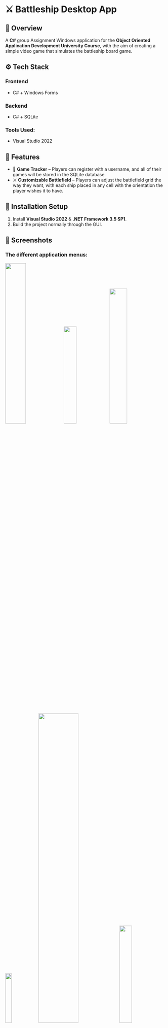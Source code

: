 # ⚔ Battleship Desktop App
## 🧠 Overview
A **C#** group Assignment Windows application for the **Object Oriented Application Development University Course**, with the aim of creating a simple video game that simulates the battleship board game.

## ⚙️ Tech Stack
### **Frontend**
- C# + Windows Forms

### **Backend**
- C# + SQLite

### **Tools Used:**
- Visual Studio 2022

## 🚀 Features
- 💾 **Game Tracker** – Players can register with a username, and all of their games will be stored in the SQLite database.
- ⚔ **Customizable Battlefield** – Players can adjust the battlefield grid the way they want, with each ship placed in any cell with the orientation the player wishes it to have.

## 📂 Installation Setup
1) Install **Visual Studio 2022** & **.NET Framework 3.5 SP1**.
2) Build the project normally through the GUI.

## 📸 Screenshots
### The different application menus:
<p float="left">
	<img src="https://i.imgur.com/oreB7MO.png" width="36%" />
	<img src="https://i.imgur.com/2tcK0mB.png" width="28%" />
	<img src="https://i.imgur.com/xzyuu6Z.png" width="33%" />
</p>
<p float="left">
	<img src="https://i.imgur.com/zAzwXjm.png" width="20%" />
	<img src="https://i.imgur.com/Ex7ZCU6.png" width="50%" />
	<img src="https://i.imgur.com/vAwCm8H.png" width="28%" />
</p>

### A fast forward preview of a game session:
<p align="center">
	<img src="https://i.imgur.com/uFNP9YC.png" width="75%" alt="centered image"/>
</p>

## 💻 Authors
### 🛠 **Alex Chr** | [LinkedIn](https://linkedin.com/in/AlexChr2)<br>
### ⚔ **Georgios Marmaras** | [GitHub](https://github.com/gmarma23)<br>
### ☄ **ConstArt** | [LinkedIn](https://www.linkedin.com/in/constantine-artemiou-727206331/)
##
